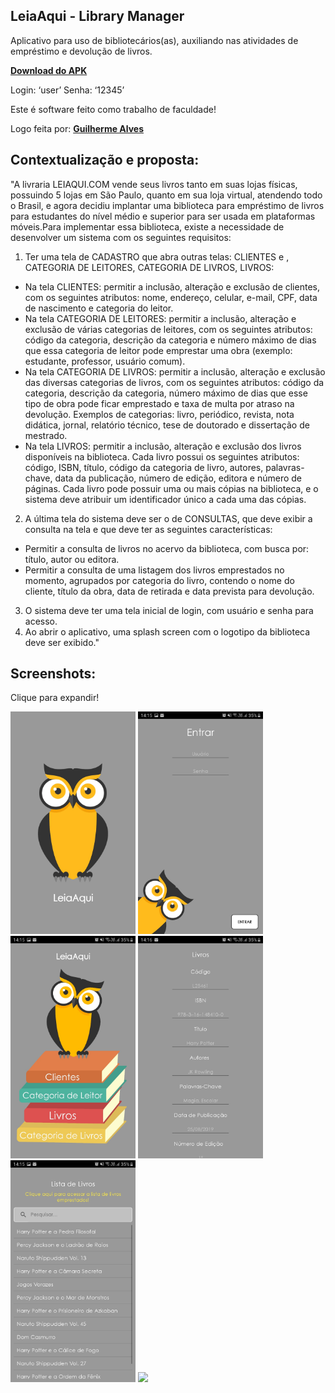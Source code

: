 ## LeiaAqui - Library Manager

Aplicativo para uso de bibliotecários(as), auxiliando nas atividades de empréstimo e devolução de livros.

 **[Download do APK](http://www.augustofrr.ga/#portfolio)**

Login: ‘user’
Senha: ‘12345’

Este é software feito como trabalho de faculdade! 

Logo feita por: **[Guilherme Alves](https://github.com/guilhermealves63)**



## Contextualização e proposta:

"A livraria LEIAQUI.COM vende seus livros tanto em suas lojas físicas, possuindo 5 lojas em São Paulo, quanto em sua loja virtual, atendendo todo o Brasil, e agora decidiu implantar uma biblioteca para empréstimo de livros para estudantes do nível médio e superior para ser usada em plataformas móveis.Para implementar essa biblioteca, existe a necessidade de desenvolver um sistema com os seguintes requisitos:

1. Ter uma tela de CADASTRO que abra outras telas: CLIENTES e , CATEGORIA DE LEITORES, CATEGORIA DE LIVROS, LIVROS:
* Na tela CLIENTES: permitir a inclusão, alteração e exclusão de clientes, com os seguintes atributos: nome, endereço, celular, e-mail, CPF, data de nascimento e categoria do leitor.
* Na tela CATEGORIA DE LEITORES: permitir a inclusão, alteração e exclusão de várias categorias de leitores, com os seguintes atributos: código da categoria, descrição da categoria e número máximo de dias que essa categoria de leitor pode emprestar uma obra (exemplo: estudante, professor, usuário comum).
* Na tela CATEGORIA DE LIVROS: permitir a inclusão, alteração e exclusão das diversas categorias de livros, com os seguintes atributos: código da categoria, descrição da categoria, número máximo de dias que esse tipo de obra pode ficar emprestado e taxa de multa por atraso na devolução. Exemplos de categorias: livro, periódico, revista, nota didática, jornal, relatório técnico, tese de doutorado e dissertação de mestrado.
* Na tela LIVROS: permitir a inclusão, alteração e exclusão dos livros disponíveis na biblioteca. Cada livro possui os seguintes atributos: código, ISBN, título, código da categoria de livro, autores, palavras-chave, data da publicação, número de edição, editora e número de páginas. Cada livro pode possuir uma ou mais cópias na biblioteca, e o sistema deve atribuir um identificador único a cada uma das cópias.
    
2. A última tela do sistema deve ser o de CONSULTAS, que deve exibir a consulta na tela e que deve ter as seguintes características:
* Permitir a consulta de livros no acervo da biblioteca, com busca por: título, autor ou editora.
* Permitir a consulta de uma listagem dos livros emprestados no momento, agrupados por categoria do livro, contendo o nome do cliente, título da obra, data de retirada e data prevista para devolução.

3. O sistema deve ter uma tela inicial de login, com usuário e senha para acesso.
4. Ao abrir o aplicativo, uma splash screen com o logotipo da biblioteca deve ser exibido."


## Screenshots:

Clique para expandir!

<img src="https://github.com/AugustoFrr/leia-aqui/blob/master/screenshots/splash_screen.jpg" width="200"> </img>
<img src="https://github.com/AugustoFrr/leia-aqui/blob/master/screenshots/login_screen.jpg" width="200"> </img>
<img src="https://github.com/AugustoFrr/leia-aqui/blob/master/screenshots/main_menu.jpg" width="200"> </img>
<img src="https://github.com/AugustoFrr/leia-aqui/blob/master/screenshots/insert_screen.jpg" width="200"> </img>
<img src="https://github.com/AugustoFrr/leia-aqui/blob/master/screenshots/search_books.jpg" width="200"> </img>
<img src="https://github.com/AugustoFrr/leia-aqui/blob/master/screenshots/borrowed_screen.jpg" width="200"> </img>
